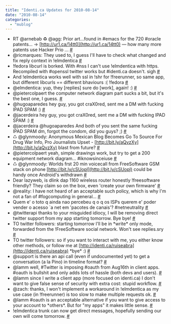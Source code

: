 ```yaml
---
title: "Identi.ca Updates for 2010-08-14"
date: "2010-08-14"
categories: 
  - "mublog"
---
```


- RT @arnebab ♻ @agg: Prior art…found in #emacs for the 720 #oracle patents… → [http://ur1.ca/14tt0](http://ur1.ca/14tt0) — how many more patents use Hacker Prio ... [#](http://identi.ca/notice/46119154)
- @ricmarques: They used to, I guess I'll have to check what changed and fix reply context in !elmdentica [#](http://identi.ca/notice/46121136)
- !fedora libcurl is borked. With #nss I can't use !elmdentica with https. Recompiled with #openssl twitter works but #identi.ca doesn't. sigh [#](http://identi.ca/notice/46131322)
- And !elmdentica works well with ssl in !shr for !freerunner, so same app, but different libcurls == different bhaviours :( !fedora [#](http://identi.ca/notice/46131846)
- @elmdentica: yup, they \[replies\] sure do \[work\], again! :) [#](http://identi.ca/notice/46134721)
- @pietercolpaert the computer network diagram part sucks a bit, but it's the best one, I guess. [#](http://identi.ca/notice/46135645)
- @hugoaparedes hey guy, you got craX0red, sent me a DM with fucking IPAD SPAM :) [#](http://identi.ca/notice/46135763)
- @jacerdeira hey guy, you got craX0red, sent me a DM with fucking IPAD SPAM :) [#](http://identi.ca/notice/46135777)
- @jacerdeira @hugoaparedes And both of you sent the same fucking IPAD SPAM dm, forgot the condom, did you guys? ;) [#](http://identi.ca/notice/46136040)
- ♺ @glynmoody: Anonymous Mexican Blog Becomes Go To Source For Drug War Info, Pro Journalists Upset - [http://bit.ly/aQvzXy](http://bit.ly/aQvzXy) blast from future? [#](http://identi.ca/notice/46136776)
- @pietercolpaert yeah, simple drawings work, but try to get a 200 equipment network diagram... #iknowsinceiuse [#](http://identi.ca/notice/46137138)
- ♺ @glynmoody: Worlds frst 20 min voicecall from FreeSoftware GSM stack on phone [http://bit.ly/cSUopl](http://bit.ly/cSUopl) could be handy once Android's withdrawn [#](http://identi.ca/notice/46138156)
- Dear lazyweb, is dlink dap 1160 wireless router honestly !freesoftware friendly? They claim so on the box, even 'create your own firmware' [#](http://identi.ca/notice/46151178)
- @reality: I have not heard of an acceptable such policy, which is why I'm not a fan of #fogcomputing in general... [#](http://identi.ca/notice/46151887)
- Quem e' o toto q ainda nao percebeu q o q os ISPs querem e' poder vender o acesso \`a net em 'pacotes de canais'? #netneutrality [#](http://identi.ca/notice/46173595)
- @twitterapi thanks to your misguided idiocy, I will be removing direct twitter support from my app starting tomorrow. Bye bye! [#](http://identi.ca/notice/46177581)
- TO twitter followers: starting tomorrow I'll be in \*write\* only mode, forwarded from the !FreeSoftware social network. Won't see replies.sry [#](http://identi.ca/notice/46182845)
- TO twitter followers: so if you want to interact with me, you either know other methods, or follow me at [http://identi.ca/ruiseabra](http://identi.ca/ruiseabra) \*bye\* :) [#](http://identi.ca/notice/46182898)
- @support is there an api call (even if undocumented yet) to get a conversation (a la Pino) in timeline format? [#](http://identi.ca/notice/46183993)
- @lamm well, #Twitter is imposing #oauth from Aug16th in client apps. #oauth is bullshit and only adds lots of hassle (both devs and users). [#](http://identi.ca/notice/46184119)
- @lamm since I write a client app (more focused on identi.ca) I don't want to give false sense of security with extra cost: stupid workflow. [#](http://identi.ca/notice/46184185)
- @zach: thanks, I won't implement a workaround in !elmdentica as my use case (in !freerunner) is too slow to make multiple requests ok. [#](http://identi.ca/notice/46184870)
- @lamm #oauth is an acceptable alternative if you want to give access to your account to \*others\*. But for "my apps" it makes little sense. [#](http://identi.ca/notice/46184963)
- !elmdentica trunk can now get direct messages, hopefully sending our own will come tomorrow. [#](http://identi.ca/notice/46186964)
